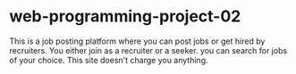 # web-programming-project-02

This is a job posting platform where you can post jobs or get hired by recruiters. You either join as a recruiter or a seeker. you can search for jobs of your choice. This site doesn't charge you anything.

